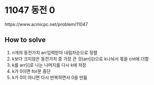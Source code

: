 <h1>11047 동전 0</h1>
https://www.acmicpc.net/problem/11047
<h2>How to solve</h2>
<ol>
<li>n개의 동전가치 arr입력받아 내림차순으로 정렬</li>
<li>k보다 크지않은 동전가치 중 가장 큰 것(arr[i])으로 k나눠서 몫을 cnt에 더함</li>
<li>k를 arr[i]로 나눈 나머지를 다시 k에 저장</li>
<li>k가 0이면 for문 중단</li>
<li>k가 0이 아니면 다시 반복하면서 0을 만듦</li>
</ol>